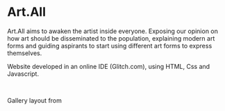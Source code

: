 <h1>Art.All</h1>

<p>Art.All aims to awaken the artist inside everyone. Exposing our opinion on how art should be disseminated to the population, explaining modern art forms and guiding aspirants to start using different art forms to express themselves.</p>
<p>Website developed in an online IDE (Glitch.com), using HTML, Css and Javascript.</p>

<br>
<p>Gallery layout from </p>
<a herf="https://codepen.io/knyttneve/pen/YgZbLO"></a>
